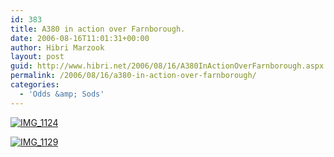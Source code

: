 ```yaml
---
id: 383
title: A380 in action over Farnborough.
date: 2006-08-16T11:01:31+00:00
author: Hibri Marzook
layout: post
guid: http://www.hibri.net/2006/08/16/A380InActionOverFarnborough.aspx
permalink: /2006/08/16/a380-in-action-over-farnborough/
categories:
  - 'Odds &amp; Sods'
---
```

[<img alt="IMG_1124" hspace="0" src="http://static.flickr.com/75/197410252_f1dba6f134.jpg" border="0" />](http://www.flickr.com/photos/45369938@N00/197410252/ "IMG_1124")

[<img alt="IMG_1129" hspace="0" src="http://static.flickr.com/66/199818625_88461217b5.jpg" border="0" />](http://www.flickr.com/photos/45369938@N00/199818625/ "IMG_1129")